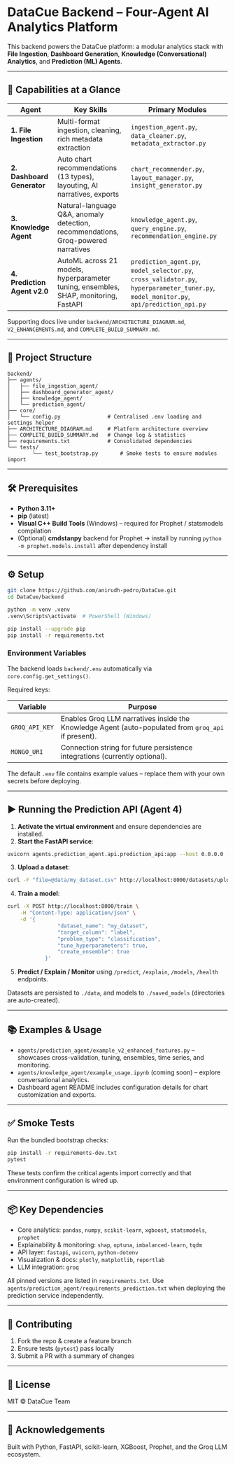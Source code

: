 # DataCue Backend – Four-Agent AI Analytics Platform

This backend powers the DataCue platform: a modular analytics stack with **File Ingestion**, **Dashboard Generation**, **Knowledge (Conversational) Analytics**, and **Prediction (ML) Agents**.

---

## 🚀 Capabilities at a Glance

| Agent                        | Key Skills                                                                           | Primary Modules                                                                                                                          |
| ---------------------------- | ------------------------------------------------------------------------------------ | ---------------------------------------------------------------------------------------------------------------------------------------- |
| **1. File Ingestion**        | Multi-format ingestion, cleaning, rich metadata extraction                           | `ingestion_agent.py`, `data_cleaner.py`, `metadata_extractor.py`                                                                         |
| **2. Dashboard Generator**   | Auto chart recommendations (13 types), layouting, AI narratives, exports             | `chart_recommender.py`, `layout_manager.py`, `insight_generator.py`                                                                      |
| **3. Knowledge Agent**       | Natural-language Q&A, anomaly detection, recommendations, Groq-powered narratives    | `knowledge_agent.py`, `query_engine.py`, `recommendation_engine.py`                                                                      |
| **4. Prediction Agent v2.0** | AutoML across 21 models, hyperparameter tuning, ensembles, SHAP, monitoring, FastAPI | `prediction_agent.py`, `model_selector.py`, `cross_validator.py`, `hyperparameter_tuner.py`, `model_monitor.py`, `api/prediction_api.py` |

Supporting docs live under `backend/ARCHITECTURE_DIAGRAM.md`, `V2_ENHANCEMENTS.md`, and `COMPLETE_BUILD_SUMMARY.md`.

---

## 🧱 Project Structure

```
backend/
├── agents/
│   ├── file_ingestion_agent/
│   ├── dashboard_generator_agent/
│   ├── knowledge_agent/
│   └── prediction_agent/
├── core/
│   └── config.py               # Centralised .env loading and settings helper
├── ARCHITECTURE_DIAGRAM.md     # Platform architecture overview
├── COMPLETE_BUILD_SUMMARY.md   # Change log & statistics
├── requirements.txt            # Consolidated dependencies
└── tests/
        └── test_bootstrap.py       # Smoke tests to ensure modules import
```

---

## 🛠️ Prerequisites

- **Python 3.11+**
- **pip** (latest)
- **Visual C++ Build Tools** (Windows) – required for Prophet / statsmodels compilation
- (Optional) **cmdstanpy** backend for Prophet → install by running `python -m prophet.models.install` after dependency install

---

## ⚙️ Setup

```bash
git clone https://github.com/anirudh-pedro/DataCue.git
cd DataCue/backend

python -m venv .venv
.venv\Scripts\activate  # PowerShell (Windows)

pip install --upgrade pip
pip install -r requirements.txt
```

### Environment Variables

The backend loads `backend/.env` automatically via `core.config.get_settings()`.

Required keys:

| Variable       | Purpose                                                                                             |
| -------------- | --------------------------------------------------------------------------------------------------- |
| `GROQ_API_KEY` | Enables Groq LLM narratives inside the Knowledge Agent (auto-populated from `groq_api` if present). |
| `MONGO_URI`    | Connection string for future persistence integrations (currently optional).                         |

The default `.env` file contains example values – replace them with your own secrets before deploying.

---

## ▶️ Running the Prediction API (Agent 4)

1. **Activate the virtual environment** and ensure dependencies are installed.
2. **Start the FastAPI service**:

```bash
uvicorn agents.prediction_agent.api.prediction_api:app --host 0.0.0.0 --port 8000 --reload
```

3. **Upload a dataset**:

```bash
curl -F "file=@data/my_dataset.csv" http://localhost:8000/datasets/upload
```

4. **Train a model**:

```bash
curl -X POST http://localhost:8000/train \
    -H "Content-Type: application/json" \
    -d '{
                "dataset_name": "my_dataset",
                "target_column": "label",
                "problem_type": "classification",
                "tune_hyperparameters": true,
                "create_ensemble": true
            }'
```

5. **Predict / Explain / Monitor** using `/predict`, `/explain`, `/models`, `/health` endpoints.

Datasets are persisted to `./data`, and models to `./saved_models` (directories are auto-created).

---

## 📚 Examples & Usage

- `agents/prediction_agent/example_v2_enhanced_features.py` – showcases cross-validation, tuning, ensembles, time series, and monitoring.
- `agents/knowledge_agent/example_usage.ipynb` (coming soon) – explore conversational analytics.
- Dashboard agent README includes configuration details for chart customization and exports.

---

## ✅ Smoke Tests

Run the bundled bootstrap checks:

```bash
pip install -r requirements-dev.txt
pytest
```

These tests confirm the critical agents import correctly and that environment configuration is wired up.

---

## 📦 Key Dependencies

- Core analytics: `pandas`, `numpy`, `scikit-learn`, `xgboost`, `statsmodels`, `prophet`
- Explainability & monitoring: `shap`, `optuna`, `imbalanced-learn`, `tqdm`
- API layer: `fastapi`, `uvicorn`, `python-dotenv`
- Visualization & docs: `plotly`, `matplotlib`, `reportlab`
- LLM integration: `groq`

All pinned versions are listed in `requirements.txt`. Use `agents/prediction_agent/requirements_prediction.txt` when deploying the prediction service independently.

---

## 🤝 Contributing

1. Fork the repo & create a feature branch
2. Ensure tests (`pytest`) pass locally
3. Submit a PR with a summary of changes

---

## 📄 License

MIT © DataCue Team

---

## 🙌 Acknowledgements

Built with Python, FastAPI, scikit-learn, XGBoost, Prophet, and the Groq LLM ecosystem.
